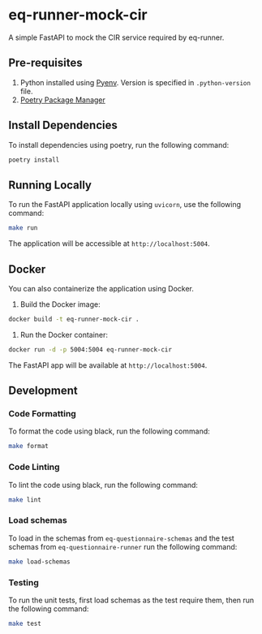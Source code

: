 # eq-runner-mock-cir

A simple FastAPI to mock the CIR service required by eq-runner.


## Pre-requisites

1. Python installed using [Pyenv](https://github.com/pyenv/pyenv). Version is specified in `.python-version` file.
2. [Poetry Package Manager](https://python-poetry.org/)

## Install Dependencies

To install dependencies using poetry, run the following command:

```bash
poetry install
```

## Running Locally

To run the FastAPI application locally using `uvicorn`, use the following command:

```bash
make run
```

The application will be accessible at `http://localhost:5004`.

## Docker

You can also containerize the application using Docker.

1. Build the Docker image:

```bash
docker build -t eq-runner-mock-cir .
```

1. Run the Docker container:

```bash
docker run -d -p 5004:5004 eq-runner-mock-cir
```

The FastAPI app will be available at `http://localhost:5004`.

## Development

### Code Formatting

To format the code using black, run the following command:

```bash
make format
```

### Code Linting

To lint the code using black, run the following command:

```bash
make lint
```

### Load schemas

To load in the schemas from `eq-questionnaire-schemas` and the test schemas from `eq-questionnaire-runner` run the following command:

```bash
make load-schemas
```

### Testing

To run the unit tests, first load schemas as the test require them, then run the following command:

```bash
make test
```
